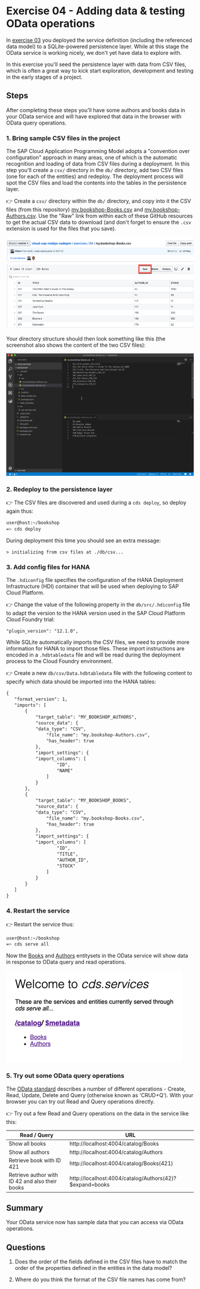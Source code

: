# Exercise 04 - Adding data & testing OData operations

In [exercise 03](../03/) you deployed the service definition (including the referenced data model) to a SQLite-powered persistence layer. While at this stage the OData service is working nicely, we don't yet have data to explore with.

In this exercise you'll seed the persistence layer with data from CSV files, which is often a great way to kick start exploration, development and testing in the early stages of a project.


## Steps

After completing these steps you'll have some authors and books data in your OData service and will have explored that data in the browser with OData query operations.


### 1. Bring sample CSV files in the project

The SAP Cloud Application Programming Model adopts a "convention over configuration" approach in many areas, one of which is the automatic recognition and loading of data from CSV files during a deployment. In this step you'll create a `csv/` directory in the `db/` directory, add two CSV files (one for each of the entities) and redeploy. The deployment process will spot the CSV files and load the contents into the tables in the persistence layer.

:point_right: Create a `csv/` directory within the `db/` directory, and copy into it the CSV files (from this repository) [my.bookshop-Books.csv](my.bookshop-Books.csv) and [my.bookshop-Authors.csv](my.bookshop-Authors.csv). Use the "Raw" link from within each of these GitHub resources to get the actual CSV data to download (and don't forget to ensure the `.csv` extension is used for the files that you save).

![raw option on the CSV pages](raw-option.png)

Your directory structure should then look something like this (the screenshot also shows the content of the two CSV files):

![the CSV files in the right place](csv-files.png)


### 2. Redeploy to the persistence layer

:point_right: The CSV files are discovered and used during a `cds deploy`, so deploy again thus:

```sh
user@host:~/bookshop
=> cds deploy
```

During deployment this time you should see an extra message:

```
> initializing from csv files at ./db/csv...
```


### 3. Add config files for HANA

The `.hdiconfig` file specifies the configuration of the HANA Deployment Infrastructure (HDI) container that will be used when deploying to SAP Cloud Platform.

:point_right: Change the value of the following property in the `db/src/.hdiconfig` file to adapt the version to the HANA version used in the SAP Cloud Platform Cloud Foundry trial:

```
"plugin_version": "12.1.0",
```

While SQLite automatically imports the CSV files, we need to provide more information for HANA to import those files. These import instructions are encoded in a `.hdbtabledata` file and will be read during the deployment process to the Cloud Foundry environment.

 :point_right: Create a new `db/csv/Data.hdbtabledata` file with the following content to specify which data should be imported into the HANA tables:

```
{
   "format_version": 1,
   "imports": [
       {
           "target_table": "MY_BOOKSHOP_AUTHORS",
           "source_data": {
           "data_type": "CSV",
               "file_name": "my.bookshop-Authors.csv",
               "has_header": true
           },
           "import_settings": {
           "import_columns": [
                   "ID",
                   "NAME"
               ]
           }
       },
       {
           "target_table": "MY_BOOKSHOP_BOOKS",
           "source_data": {
           "data_type": "CSV",
               "file_name": "my.bookshop-Books.csv",
               "has_header": true
           },
           "import_settings": {
           "import_columns": [
                   "ID",
                   "TITLE",
                   "AUTHOR_ID",
                   "STOCK"
               ]
           }
       }
   ]
}
```

### 4. Restart the service

:point_right: Restart the service thus:

```sh
user@host:~/bookshop
=> cds serve all
```

Now the [Books](http://localhost:4004/catalog/Books) and [Authors](http://localhost:4004/catalog/Authors) entitysets in the OData service will show data in response to OData query and read operations.

![Books and Authors in the OData service](books-and-authors.png)


### 5. Try out some OData query operations

The [OData standard](https://www.odata.org/) describes a number of different operations - Create, Read, Update, Delete and Query (otherwise known as 'CRUD+Q'). With your browser you can try out Read and Query operations directly.

:point_right: Try out a few Read and Query operations on the data in the service like this:

| Read / Query | URL |
| ----- | --- |
| Show all books | http://localhost:4004/catalog/Books |
| Show all authors | http://localhost:4004/catalog/Authors |
| Retrieve book with ID 421 | http://localhost:4004/catalog/Books(421) |
| Retrieve author with ID 42 and also their books | http://localhost:4004/catalog/Authors(42)?$expand=books |


## Summary

Your OData service now has sample data that you can access via OData operations.


## Questions

1. Does the order of the fields defined in the CSV files have to match the order of the properties defined in the entities in the data model?

1. Where do you think the format of the CSV file names has come from?
